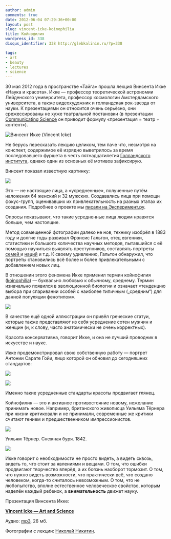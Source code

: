```yaml
---
author: admin
comments: true
date: 2012-06-04 07:29:36+00:00
layout: post
slug: vincent-icke-koinophilia
title: Койнофилия
wordpress_id: 338
disqus_identifier: 338 http://glebkalinin.ru/?p=338

tags:
- art
- beauty
- lectures
- science
---
```


30 мая 2012 года в пространстве «Тайга» прошла лекция Винсента Икке «Наука и красота». Икке — профессор теоретической астрономии Лейденского университета, профессор космологии Амстердамского университета, а также видеохудожник и голландская рок-звезда от науки. К презентациями он относится очень серьёзно, они срежессированы не хуже театральной постановки (в презентации [Communicating Science](http://www.slideshare.net/sc4cs/icke-communicating-science) он приводит формулу «презентация = театр + контент»). 

![Винсент Икке (Vincent Icke)](http://raum7linodewp.s3.amazonaws.com/wp-content/uploads/2012/06/icke-01-500x332.jpg)

Не берусь пересказать лекцию целиком, тем паче что, несмотря на конспект, содержимое её изрядно выветрилось за время последовавшего фуршета в честь пятнадцатилетия [Голландского института](http://nispb.ru), однако один из основных её мотивов зафиксирую.

Винсент показал известную картинку: 

![](http://raum7linodewp.s3.amazonaws.com/wp-content/uploads/2012/06/04-averaged-faces.jpg)


Это — не настоящие лица, а «усредненные», полученные путём наложения 64 женский  и 32 мужских.  Создавались лица при помощи фокус-групп, оценивавших их привлекательность на разных этапах их создания. Подробнее о проекте мы [писали на Эксперимент.ру](http://experiment.ru/lifestyle/averaged-faces/).

Опросы показывают, что такие усредненные лица людям нравятся больше, чем настоящие.

Метод совмещенной фотографии далеко не нов, технику изобрёл в 1883 году и долгие годы развивал Фрэнсис Гальтон, отец евгеники, статистики и большого количества научных методов, пытавшийся с её помощью научиться выявлять преступников, составлять портреты [семей ](http://upload.wikimedia.org/wikipedia/commons/3/36/Galton_composite_photography_of_sisters.jpg)и [наций](http://www.eugenicsarchive.org/html/eugenics/static/images/2217.html) и т.д. К своему удивлению, Гальтон обнаружил, что портреты становились всё более и более привлекательными с добавлением новых лиц.

В отношении этого феномена Икке применил термин койнофилия ([koinophilia](http://en.wikipedia.org/wiki/Koinophilia)) — буквально любовью к обычному, среднему. Термин изначально появился в эволюционной биологии и означает «тенденцию выбора при спаривании особей с наиболее типичным („средним“) для данной популяции фенотипом».

![](http://raum7linodewp.s3.amazonaws.com/wp-content/uploads/2012/06/icke-02-500x332.jpg)

В качестве ещё одной иллюстрации он привёл греческие статуи, которые также представляют из себя усреднение сотен мужчин и женщин (и, к слову, часто анатомически не очень корректных).

Красота консервативна, говорит Икке, и она не лучший проводник в искусстве и науке. 

Икке продемонстрировал свою собственную работу — портрет Антонии Сарате Гойи, лицо которой он обновил до сегодняшних стандартов:

![](http://raum7linodewp.s3.amazonaws.com/wp-content/uploads/2012/06/r_pic.jpg)

![](http://raum7linodewp.s3.amazonaws.com/wp-content/uploads/2012/06/icke-051-500x332.jpg)

Именно такие усредненные стандарты красоты продвигает глянец.

Койнофилия — это и активное противостояние новому, нежелание принимать новое. Например, британского живописца Уильяма Тёрнера при жизни критиковали и не принимали, современные же критики считают гением и предшественником импрессионистов.

![](http://raum7linodewp.s3.amazonaws.com/wp-content/uploads/2012/06/snowstorm-500x371.jpg)



Уильям Тёрнер. Снежная буря. 1842.



![](http://raum7linodewp.s3.amazonaws.com/wp-content/uploads/2012/06/icke-04-500x332.jpg)

Икке говорит о необходимости не просто видеть, а видеть сквозь, видеть то, что стоит за явлениями и вещами. О том, что ошибки продвигают творчество вперёд, а их боязнь наоборот тормозит. О том, что нужно видеть возможности, что практически всё, что создано человеком, когда-то считалось невозможным. О том, что не любопытство, вполне естественное человеческое свойство, которым наделён каждый ребенок, а **внимательность** движет науку. 

Презентация Винсента Икке:



**[Vincent Icke — Art and Science](http://www.slideshare.net/Raum7/vincent-icke-art-and-science)**



Аудио: [mp3](http://nispb.ru/files/dutchw/IckeArtAndScience300512.mp3), 26 мб.


Фотографии с лекции: [Николай Никитин](https://www.facebook.com/profile.php?id=1610749484&ref=ts).
